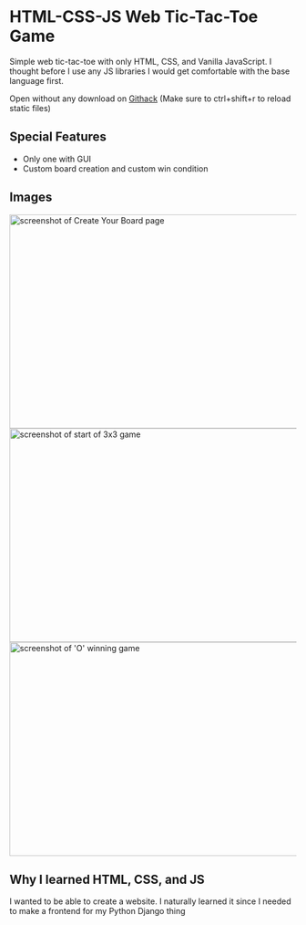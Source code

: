 # HTML-CSS-JS Web Tic-Tac-Toe Game
Simple web tic-tac-toe with only HTML, CSS, and Vanilla JavaScript. I thought before I use any JS libraries I would get comfortable with the base language first.

Open without any download on [Githack](https://raw.githack.com/michael-lesirge/tic-tac-toe/main/HTML-CSS-JS/) (Make sure to ctrl+shift+r to reload static files)

## Special Features
- Only one with GUI
- Custom board creation and custom win condition 

## Images
<img src="https://user-images.githubusercontent.com/100492377/230738158-54f53606-99b7-4c5d-b8f7-07c192725337.png" alt="screenshot of Create Your Board page" width="600" height="375">
<img src="https://user-images.githubusercontent.com/100492377/230738634-21a663cf-c2db-4ec7-bc2c-c154f7b91f5e.png" alt="screenshot of start of 3x3 game" width="600" height="375">
<img src="https://user-images.githubusercontent.com/100492377/230738703-de8e0e94-0747-4854-8df0-79272028f4a4.png" alt="screenshot of 'O' winning game" width="600" height="375">

## Why I learned HTML, CSS, and JS
I wanted to be able to create a website. I naturally learned it since I needed to make a frontend for my Python Django thing 